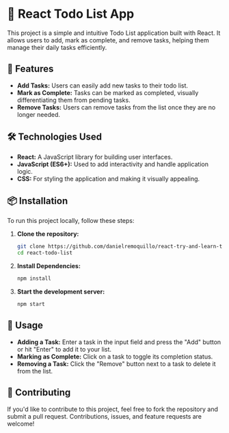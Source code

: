 # 📝 React Todo List App

This project is a simple and intuitive Todo List application built with React. It allows users to add, mark as complete, and remove tasks, helping them manage their daily tasks efficiently.

## 🚀 Features

- **Add Tasks:** Users can easily add new tasks to their todo list.
- **Mark as Complete:** Tasks can be marked as completed, visually differentiating them from pending tasks.
- **Remove Tasks:** Users can remove tasks from the list once they are no longer needed.

## 🛠️ Technologies Used

- **React:** A JavaScript library for building user interfaces.
- **JavaScript (ES6+):** Used to add interactivity and handle application logic.
- **CSS:** For styling the application and making it visually appealing.

## 📦 Installation

To run this project locally, follow these steps:

1. **Clone the repository:**

   ```bash
   git clone https://github.com/danielremoquillo/react-try-and-learn-todo.git
   cd react-todo-list
   ```

2. **Install Dependencies:**

   ```bash
   npm install
   ```

3. **Start the development server:**

   ```bash
   npm start
   ```

## 📄 Usage

- **Adding a Task:** Enter a task in the input field and press the "Add" button or hit "Enter" to add it to your list.
- **Marking as Complete:** Click on a task to toggle its completion status.
- **Removing a Task:** Click the "Remove" button next to a task to delete it from the list.

## 🤝 Contributing

If you'd like to contribute to this project, feel free to fork the repository and submit a pull request. Contributions, issues, and feature requests are welcome!
